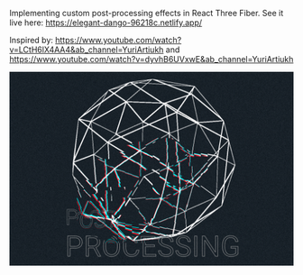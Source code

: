 Implementing custom post-processing effects in React Three Fiber. See it live here: https://elegant-dango-96218c.netlify.app/

Inspired by: https://www.youtube.com/watch?v=LCtH6lX4AA4&ab_channel=YuriArtiukh and https://www.youtube.com/watch?v=dyvhB6UVxwE&ab_channel=YuriArtiukh

![screen shot](./screenshot.png)
